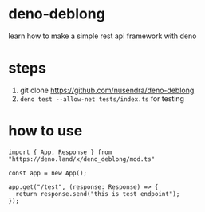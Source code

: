 # deno-deblong
learn how to make a simple rest api framework with deno

# steps
1. git clone https://github.com/nusendra/deno-deblong
2. `deno test --allow-net tests/index.ts` for testing

# how to use
```
import { App, Response } from "https://deno.land/x/deno_deblong/mod.ts"

const app = new App();

app.get("/test", (response: Response) => {
  return response.send("this is test endpoint");
});
```
